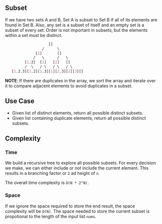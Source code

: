 ## Subset

If we have two sets A and B, Set A is subset to Set B if all of its elements are found in Set B.
Also, any set is a subset of itself and an empty set is a subset of every set.
Order is not important in subsets, but the elements within a set must be distinct.

```css
                    []
                 /      \
              [1]       []
             /   \      /   \
         [1,2]  [1]   [2]   []
         /  \   / \   / \   / \
   [1,2,3][1,2][1,3][1][2,3][2][3][]
```

**NOTE**: If there are duplicates in the array, we sort the array and iterate over it to compare adjacent elements to avoid duplicates in a subset.

## Use Case
- Given list of distinct elements, return all possible distinct subsets.
- Given list containing duplicate elements, return all possible distinct subsets.

## Complexity

### Time

We build a recursive tree to explore all possible subsets. For every decision we make, we can either include or not include the current element. This results in a branching factor or `2` ad height of `n`.

The overall time complexity is `O(N * 2^N)`.

### Space

If we ignore the space required to store the end result, the space complexity will be `O(N)`. The space needed to store the current subset is propotional to the length of the input list `nums`.